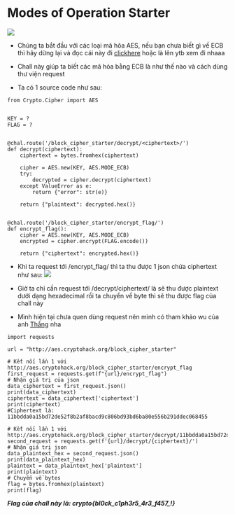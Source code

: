 # Modes of Operation Starter

![](https://i.imgur.com/qRcKZXb.png)

-   Chúng ta bắt đầu với các loại mã hõa AES, nếu bạn chưa biết gì về ECB thì hãy dừng lại và đọc cái này đi [clickhere](https://github.com/trananhnhatviet/AES_cipher/blob/main/Block_cipher_modes_of_operation.md) hoặc là lên ytb xem đi nhaaa

-   Chall này giúp ta biết các mã hóa bằng ECB là như thế nào và cách dùng thư viện request

-   Ta có 1 source code như sau:
```
from Crypto.Cipher import AES


KEY = ?
FLAG = ?


@chal.route('/block_cipher_starter/decrypt/<ciphertext>/')
def decrypt(ciphertext):
    ciphertext = bytes.fromhex(ciphertext)

    cipher = AES.new(KEY, AES.MODE_ECB)
    try:
        decrypted = cipher.decrypt(ciphertext)
    except ValueError as e:
        return {"error": str(e)}

    return {"plaintext": decrypted.hex()}


@chal.route('/block_cipher_starter/encrypt_flag/')
def encrypt_flag():
    cipher = AES.new(KEY, AES.MODE_ECB)
    encrypted = cipher.encrypt(FLAG.encode())

    return {"ciphertext": encrypted.hex()}
```
-   Khi ta request tới /encrypt_flag/ thì ta thu được 1 json chứa ciphertext như sau:
![](https://i.imgur.com/fTYFqnd.png)

-   Giờ ta chỉ cần request tới /decrypt/ciphertext/ là sẽ thu được plaintext dưới dạng hexadecimal rồi ta chuyển về byte thì sẽ thu được flag của chall này
-   Mình hiện tại chưa quen dùng request nên mình có tham khảo wu của anh [Thắng](https://hackmd.io/@Thangcoithongminh/rkungRrUo) nha

```
import requests

url = "http://aes.cryptohack.org/block_cipher_starter"

# Kết nối lần 1 với http://aes.cryptohack.org/block_cipher_starter/encrypt_flag
first_request = requests.get(f"{url}/encrypt_flag")
# Nhận giá trị của json
data_ciphertext = first_request.json()
print(data_ciphertext)
ciphertext = data_ciphertext['ciphertext']
print(ciphertext)
#Ciphertext là: 11bbdda0a15bd72de52f8b2af8bacd9c806bd93bd6ba80e556b291ddec068455

# Kết nối lần 1 với http://aes.cryptohack.org/block_cipher_starter/decrypt/11bbdda0a15bd72de52f8b2af8bacd9c806bd93bd6ba80e556b291ddec068455
second_request = requests.get(f'{url}/decrypt/{ciphertext}/')
# Nhận giá trị json
data_plaintext_hex = second_request.json()
print(data_plaintext_hex)
plaintext = data_plaintext_hex['plaintext']
print(plaintext)
# Chuyển về bytes
flag = bytes.fromhex(plaintext)
print(flag)

```
***Flag của chall này là: crypto{bl0ck_c1ph3r5_4r3_f457_!}***